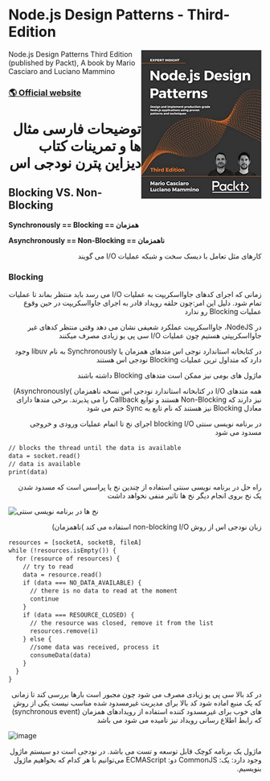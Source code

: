 # Node.js Design Patterns - Third-Edition

<a href="https://www.nodejsdesignpatterns.com"><img width="240" align="right" src="https://github.com/lmammino/lmammino/blob/master/nodejsdp.jpg?raw=true"></a>

Node.js Design Patterns Third Edition (published by Packt), A book by Mario Casciaro and Luciano Mammino

### [🌎 Official website](https://www.nodejsdesignpatterns.com)

# <p dir="rtl" align="right">توضیحات فارسی مثال ها و تمرینات کتاب دیزاین پترن نودجی اس</p>

## Blocking VS. Non-Blocking

**Synchronously == Blocking == همزمان**

**Asynchronously == Non-Blocking == ناهمزمان**


<p dir="rtl" align="right">
 کارهای مثل تعامل با دیسک سخت و شبکه عملیات I/O می گویند
</p>

### Blocking

<p dir="rtl" align="right">
  زمانی که اجرای کدهای جاوااسکریپت به عملیات I/O می رسد باید منتظر بماند تا عملیات تمام شود. دلیل این امر:‌چون حلقه رویداد قادر به اجرای جاوااسکریپت در حین وقوع عملیات Blocking رو ندارد
</p>

<p dir="rtl" align="right">
در NodeJS، جاوااسکریپت عملکرد شعیفی نشان می دهد وقتی منتظر کدهای غیر جاوااسکریپتی هستیم چون عملیات I/O سی پی یو زیادی مصرف میکنند
 </p>
 
 <p dir="rtl" align="right">
در کتابخانه استاندارد نوجی اس متدهای همزمان یا Synchronously به نام libuv وجود دارد که متداول ترین عملیات Blocking نودجی اس هستند
 </p>
 
 <p dir="rtl" align="right">
ماژول های بومی نیز ممکن است متدهای Blocking داشته باشند
 </p>
 
 <p dir="rtl" align="right">
همه متدهای I/O در کتابخانه استاندارد نودجی اس نسخه ناهمزمان )Asynchronously) نیز دارند که Non-Blocking هستند و توابع Callback را می پذیرند. برخی متدها دارای معادل Blocking نیز هستند که نام تابع به Sync ختم می شود
 </p>
 
 



<p dir="rtl" align="right">در برنامه نویسی سنتی blocking I/O اجرای نخ تا اتمام عملیات ورودی و خروجی مسدود می شود</p>

```
// blocks the thread until the data is available
data = socket.read()
// data is available
print(data)
```


<p dir="rtl" align="right">راه حل در برنامه نویسی سنتی استفاده از چندین نخ یا پراسس است که مسدود شدن یک نخ بروی انجام دیگر نخ ها تاثیر منفی نخواهد داشت</p>


![نخ ها در برنامه نویسی سنتی](https://user-images.githubusercontent.com/45192069/132132127-7eb646b3-36b0-453b-bfd0-97a4f02806b5.png)

<p dir="rtl" align="right">زبان نودجی اس از روش non-blocking I/O استفاده می کند )ناهمزمان) </p>

```
resources = [socketA, socketB, fileA]
while (!resources.isEmpty()) {
  for (resource of resources) {
    // try to read
    data = resource.read()
    if (data === NO_DATA_AVAILABLE) {
      // there is no data to read at the moment
      continue
    }
    if (data === RESOURCE_CLOSED) {
      // the resource was closed, remove it from the list
      resources.remove(i)
    } else {
      //some data was received, process it
      consumeData(data)
    }
  }
}
```

<p dir="rtl" align="right">در کد بالا سی پی یو زیادی مصرف می شود چون مجبور است بارها بررسی کند تا زمانی که یک منبع اماده شود کد بالا برای مدیریت غیرمسدود شده مناسب نیست یکی از روش های خوب برای غیرمسدود کننده استفاده از رویدادهای همزمان (synchronous event) که رابط اطلاع رسانی رویداد نیز نامیده می شود می باشد</p>


![image](https://user-images.githubusercontent.com/45192069/132132474-b67e4988-07bc-43e6-9c3e-da65e047ecec.png)


<p dir="rtl" align="right">
  ماژول یک برنامه کوچک قابل توسعه و تست می باشد. 
در نودجی است دو سیستم ماژول وجود دارد: یک:  CommonJS دو:  ECMAScript 
می‌توانیم با هر کدام که بخواهیم ماژول بنویسیم. 
  </p>
